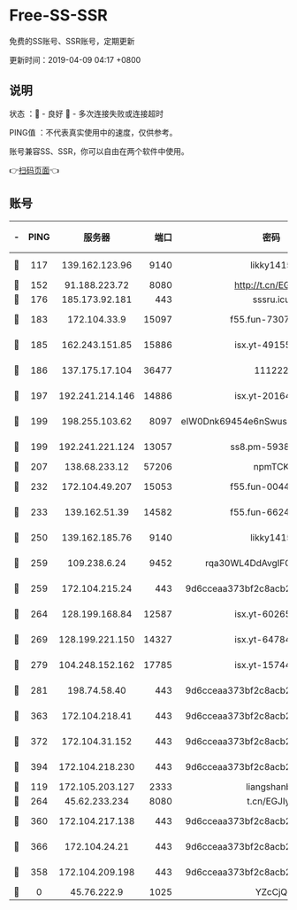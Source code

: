 # Free-SS-SSR

免费的SS账号、SSR账号，定期更新

更新时间：2019-04-09 04:17 +0800

## 说明

状态     ：🙂 - 良好 🙁 - 多次连接失败或连接超时

PING值   ：不代表真实使用中的速度，仅供参考。

账号兼容SS、SSR，你可以自由在两个软件中使用。

👉[扫码页面](https://liesauer.github.io/Free-SS-SSR/)👈

## 账号

|-|PING|服务器|端口|密码|加密方式|区域|
|:----:|:----:|:-----:|-----:|:----:|:----:|:----:|
|🙂|117|139.162.123.96|9140|likky1415|aes-256-cfb|JP|
|🙂|152|91.188.223.72|8080|http://t.cn/EGJIyrl|rc4-md5|RU|
|🙂|176|185.173.92.181|443|sssru.icu|rc4-md5|RU|
|🙂|183|172.104.33.9|15097|f55.fun-73077519|aes-256-cfb|SG|
|🙂|185|162.243.151.85|15886|isx.yt-49155174|aes-256-cfb|US|
|🙂|186|137.175.17.104|36477|111222|aes-256-cfb|CN|
|🙂|197|192.241.214.146|14886|isx.yt-20164849|aes-256-cfb|US|
|🙂|199|198.255.103.62|8097|eIW0Dnk69454e6nSwuspv9DmS201tQ0D|aes-256-cfb|US|
|🙂|199|192.241.221.124|13057|ss8.pm-59380091|aes-256-cfb|US|
|🙂|207|138.68.233.12|57206|npmTCK|rc4-md5|US|
|🙂|232|172.104.49.207|15053|f55.fun-00442983|aes-256-cfb|SG|
|🙂|233|139.162.51.39|14582|f55.fun-66240156|aes-256-cfb|SG|
|🙂|250|139.162.185.76|9140|likky1415|aes-256-cfb|DE|
|🙂|259|109.238.6.24|9452|rqa30WL4DdAvgIFG6Fs3znzTa|aes-256-cfb|FR|
|🙂|259|172.104.215.24|443|9d6cceaa373bf2c8acb22e60b6a58be6|aes-256-cfb|US|
|🙂|264|128.199.168.84|12587|isx.yt-60265263|aes-256-cfb|SG|
|🙂|269|128.199.221.150|14327|isx.yt-64784578|aes-256-cfb|SG|
|🙂|279|104.248.152.162|17785|isx.yt-15744802|aes-256-cfb|SG|
|🙂|281|198.74.58.40|443|9d6cceaa373bf2c8acb22e60b6a58be6|aes-256-cfb|US|
|🙂|363|172.104.218.41|443|9d6cceaa373bf2c8acb22e60b6a58be6|aes-256-cfb|US|
|🙂|372|172.104.31.152|443|9d6cceaa373bf2c8acb22e60b6a58be6|aes-256-cfb|US|
|🙂|394|172.104.218.230|443|9d6cceaa373bf2c8acb22e60b6a58be6|aes-256-cfb|US|
|🙂|119|172.105.203.127|2333|liangshanbo|chacha20|JP|
|🙂|264|45.62.233.234|8080|t.cn/EGJIyrl|rc4-md5|CA|
|🙂|360|172.104.217.138|443|9d6cceaa373bf2c8acb22e60b6a58be6|aes-256-cfb|US|
|🙂|366|172.104.24.21|443|9d6cceaa373bf2c8acb22e60b6a58be6|aes-256-cfb|US|
|🙁|358|172.104.209.198|443|9d6cceaa373bf2c8acb22e60b6a58be6|aes-256-cfb|US|
|🙁|0|45.76.222.9|1025|YZcCjQ|rc4-md5|JP|
